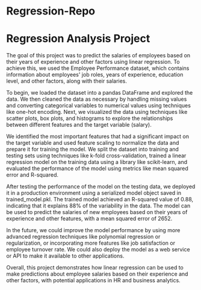 # Regression-Repo

# Regression Analysis Project
The goal of this project was to predict the salaries of employees based on their years of experience and other factors using linear regression. To achieve this, we used the Employee Performance dataset, which contains information about employees' job roles, years of experience, education level, and other factors, along with their salaries.

To begin, we loaded the dataset into a pandas DataFrame and explored the data. We then cleaned the data as necessary by handling missing values and converting categorical variables to numerical values using techniques like one-hot encoding. Next, we visualized the data using techniques like scatter plots, box plots, and histograms to explore the relationships between different features and the target variable (salary).

We identified the most important features that had a significant impact on the target variable and used feature scaling to normalize the data and prepare it for training the model. We split the dataset into training and testing sets using techniques like k-fold cross-validation, trained a linear regression model on the training data using a library like scikit-learn, and evaluated the performance of the model using metrics like mean squared error and R-squared.

After testing the performance of the model on the testing data, we deployed it in a production environment using a serialized model object saved in trained_model.pkl. The trained model achieved an R-squared value of 0.88, indicating that it explains 88% of the variability in the data. The model can be used to predict the salaries of new employees based on their years of experience and other features, with a mean squared error of 2652.

In the future, we could improve the model performance by using more advanced regression techniques like polynomial regression or regularization, or incorporating more features like job satisfaction or employee turnover rate. We could also deploy the model as a web service or API to make it available to other applications.

Overall, this project demonstrates how linear regression can be used to make predictions about employee salaries based on their experience and other factors, with potential applications in HR and business analytics.

